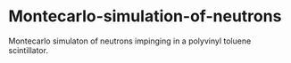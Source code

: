 # Montecarlo-simulation-of-neutrons
Montecarlo simulaton of neutrons impinging in a polyvinyl toluene scintillator. 
